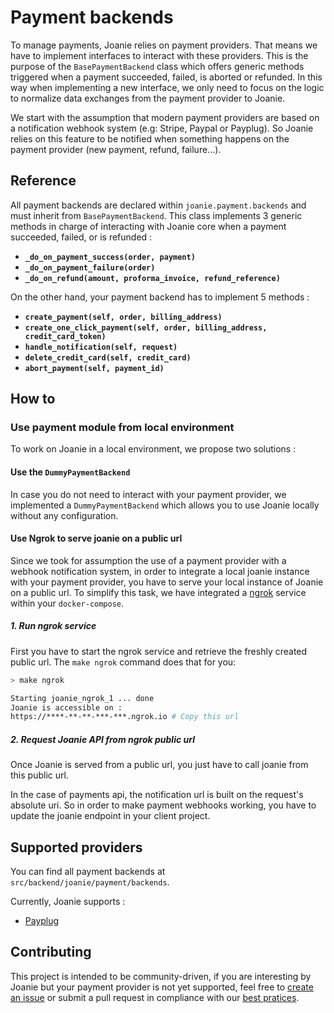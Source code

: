 # Payment backends

To manage payments, Joanie relies on payment providers. That means we have to
implement interfaces to interact with these providers. This is the purpose of
the `BasePaymentBackend` class which offers generic methods triggered when a
payment succeeded, failed, is aborted or refunded. In this way when implementing
a new interface, we only need to focus on the logic to normalize data
exchanges from the payment provider to Joanie.

We start with the assumption that modern payment providers are based on a
notification webhook system (e.g: Stripe, Paypal or Payplug). So Joanie relies
on this feature to be notified when something happens on the payment provider
(new payment, refund, failure...).

## Reference

All payment backends are declared within `joanie.payment.backends` and must
inherit from `BasePaymentBackend`. This class implements 3 generic methods in
charge of interacting with Joanie core when a payment succeeded, failed,
or is refunded :

- **`_do_on_payment_success(order, payment)`**
- **`_do_on_payment_failure(order)`**
- **`_do_on_refund(amount, proforma_invoice, refund_reference)`**

On the other hand, your payment backend has to implement 5 methods :

- **`create_payment(self, order, billing_address)`**
- **`create_one_click_payment(self, order, billing_address, credit_card_token)`**
- **`handle_notification(self, request)`**
- **`delete_credit_card(self, credit_card)`**
- **`abort_payment(self, payment_id)`**

## How to

### Use payment module from local environment

To work on Joanie in a local environment, we propose two solutions :

#### Use the `DummyPaymentBackend`

In case you do not need to interact with your payment provider, we implemented
a `DummyPaymentBackend` which allows you to use Joanie locally without any
configuration.

#### Use Ngrok to serve joanie on a public url

Since we took for assumption the use of a payment provider with a webhook
notification system, in order to integrate a local joanie instance with your
payment provider, you have to serve your local instance of Joanie on a public
url. To simplify this task, we have integrated a [ngrok](https://ngrok.com)
service within your `docker-compose`.

##### 1. Run ngrok service

  First you have to start the ngrok service and retrieve the freshly created
  public url. The `make ngrok` command does that for you:

  ```bash
  > make ngrok

  Starting joanie_ngrok_1 ... done
  Joanie is accessible on : 
  https://****-**-**-***-***.ngrok.io # Copy this url
  ```

##### 2. Request Joanie API from ngrok public url

  Once Joanie is served from a public url, you just have to call joanie
  from this public url.

In the case of payments api, the notification url is built on the request's
absolute uri. So in order to make payment webhooks working, you have to update the
joanie endpoint in your client project.

## Supported providers

You can find all payment backends at `src/backend/joanie/payment/backends`.

Currently, Joanie supports :

- [Payplug](https://www.payplug.com/)

## Contributing

This project is intended to be community-driven, if you are interesting by Joanie but your payment provider is not yet supported, feel free to [create an issue](https://github.com/openfun/joanie/issues/new?assignees=&labels=&template=Feature_request.md) or submit a pull request in compliance with our [best pratices](https://openfun.gitbooks.io/handbook/content).
